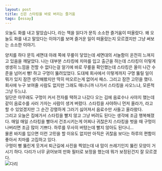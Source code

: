 ```yaml
---
layout: post
title: 신은 스타킹을 바로 버리는 즐거움
tags: [essay]
---
```

오늘도 화를 내고 말았습니다, 라는 책을 읽다가 문득 소소한 즐거움이 떠올랐다. 왜 오늘도 화를 내고 말았다는 이야기를 보며 즐거운 일이 떠올랐는지 모르겠지만 그냥 써보는 소소한 이야기.  

양치를 하다 문득 세면대 아래 쪽에 무릎이 닿았는데 세면대의 서늘함이 온전히 느껴지고 있음을 깨달았다. 나는 대부분 스타킹에 치마를 입고 출근을 하는데 스타킹이 이렇게 생생히 느낌을 전할 수 없다는걸 알기에 바로 무릎을 확인했는데 스타킹은 올이 나간 수준을 넘어서 뻥! 하고 구멍이 뚫려있었다. 도대체 회사에서 이렇게까지 구멍 뚫릴 일이 뭐가 있지 잠깐 생각해봤지만 딱히 떠오르는게 없어서 패스. 그리고 잠깐 고민을 했다. 회사에 누구 보여줄 사람도 없지만 그래도 매너니까 나가서 스타킹을 사오느냐, 모른척 그냥 두느냐.  
일단은 아무래도 구멍이 커서 전자를 택하고 나갔다 오는 김에 음료수나 사야지 했는데 같이 음료수를 사러 가자는 사람이 생겨 버렸다. 스타킹을 사야하니 먼저 올라가, 라고 할 수 있었겠지만 그 순간 강렬하게 그러기 싫어져서 음료수만 사들고 올라왔다.  
그리고 오늘은 집에가서 스타킹을 빨지 않고 그냥 버려도 된다는 생각에 조금 행복해졌다. 매일 매일 스타킹을 빨아서 건조시키는게 어찌나 귀찮은지 스타킹을 벗을 때 구멍이 나버리면 조금 많이 기쁘다. 하루를 무사히 버텼는데 빨지 않아도 된다니...  
물론 바지를 입으면 이런 고민을 할 이유도 없지만 아직은 귀찮음 보다는 하루의 편함이 좋아서 치마를 고집하고 있다.  
구멍이 뻥 뚫린게 웃겨서 퇴근길에 사진을 찍었는데 내 맘이 쓰레기인지 뚫린 모양이 거시기 하다. 다리가 너무 굵어보여 만화 필터로 보정을 했는데 뭐가 보정된건지 잘 모르겠다.  
![다리](http://lh3.googleusercontent.com/-1H7BVrAx1zk/Vhtwo7y4auI/AAAAAAAAAOU/nOwNc4KbV0Q/s1280/upload_-1.jpg)